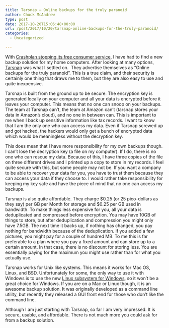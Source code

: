 ```yaml
---
title: Tarsnap – Online backups for the truly paranoid
author: Chuck McAndrew
type: post
date: 2017-10-20T15:06:48+00:00
url: /post/2017/10/20/tarsnap-online-backups-for-the-truly-paranoid/
categories:
  - Uncategorized

---
```

With [Crashplan stopping its free consumer service][1], I have had to find a new backup solution for my home computers. After looking at many options, [Tarsnap][2] was what I settled on.  They advertise themselves as &#8220;Online backups for the truly paranoid&#8221;. This is a true claim, and their security is certainly one thing that draws me to them, but they are also easy to use and quite inexpensive.

Tarsnap is built from the ground up to be secure. The encryption key is generated locally on your computer and all your data is encrypted before it leaves your computer. This means that no one can snoop on your backups. The team at Tarsnap can&#8217;t, the team at Amazon can&#8217;t (tarsnap stores your data in Amazon&#8217;s cloud), and no one in between can. This is important to me when I back up sensitive information like tax records. I want to know that I am the only one who can access my data. Even if Tarsnap screwed up and got hacked, the hackers would only get a bunch of encrypted data which would be meaningless without the decryption key.

This does mean that I have more responsibility for my own backups though. I can&#8217;t lose the decryption key (a file on my computer). If I do, there is no one who can rescue my data. Because of this, I have three copies of the file on three different drives and I printed up a copy to store in my records. I feel quite secure with this, but some people may not be. If you want a company to be able to recover your data for you, you have to trust them because they can access your data if they choose to. I would rather take responsibility for keeping my key safe and have the piece of mind that no one can access my backups.

Tarsnap is also quite affordable. They charge $0.25 (or 25 pico-dollars as they say) per GB per Month for storage and $0.25 per GB used in bandwidth. To make things less expensive for you, all your data is deduplicated and compressed before encryption. You may have 10GB of things to store, but after deduplication and compression you might only have 7.5GB. The next time it backs up, if nothing has changed, you pay nothing for bandwidth because of the deduplication. If you added a few pictures, you might pay for a couple of hundred MB. To me this is far preferable to a plan where you pay a fixed amount and can store up to a certain amount. In that case, there is no discount for storing less. You are essentially paying for the maximum you might use rather than for what you actually use.

Tarsnap works for Unix like systems. This means it works for Mac OS, Linux, and BSD. Unfortunately for some, the only way to use it with Windows is to use the new [Linux subsystem for Windows][3], so it won&#8217;t be a great choice for Windows. If you are on a Mac or Linux though, it is an awesome backup solution. It was originally developed as a command line utility, but recently they released a GUI front end for those who don&#8217;t like the command line.

Although I am just starting with Tarsnap, so far I am very impressed. It is secure, usable, and affordable. There is not much more you could ask for from a backup solution.

 [1]: https://www.crashplan.com/en-us/consumer/nextsteps/
 [2]: https://www.tarsnap.com/
 [3]: https://msdn.microsoft.com/en-us/commandline/wsl/install_guide